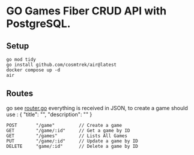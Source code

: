 # GO Games Fiber CRUD API with PostgreSQL.
## Setup
```
go mod tidy
go install github.com/cosmtrek/air@latest
docker compose up -d
air
```
## Routes
go see [router.go](./cmd/api/router/router.go)
everything is received in JSON, to create a game should use : 
{
 "title": "",
 "description": ""
}
```
POST       "/game"         // Create a game
GET        "/game/:id"     // Get a game by ID
GET        "/games"        // Lists All Games
PUT        "/game/:id"     // Update a game by ID
DELETE     "game/:id"      // Delete a game by ID
```